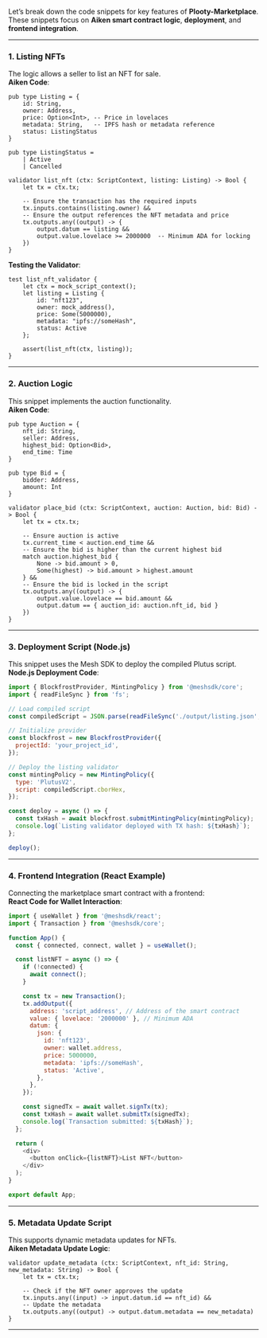 Let’s break down the code snippets for key features of **Plooty-Marketplace**. These snippets focus on **Aiken smart contract logic**, **deployment**, and **frontend integration**.

---

### **1. Listing NFTs**
The logic allows a seller to list an NFT for sale.  
**Aiken Code**:  
```aiken
pub type Listing = {
    id: String,
    owner: Address,
    price: Option<Int>, -- Price in lovelaces
    metadata: String,   -- IPFS hash or metadata reference
    status: ListingStatus
}

pub type ListingStatus =
    | Active
    | Cancelled

validator list_nft (ctx: ScriptContext, listing: Listing) -> Bool {
    let tx = ctx.tx;

    -- Ensure the transaction has the required inputs
    tx.inputs.contains(listing.owner) &&
    -- Ensure the output references the NFT metadata and price
    tx.outputs.any((output) -> {
        output.datum == listing &&
        output.value.lovelace >= 2000000  -- Minimum ADA for locking
    })
}
```

**Testing the Validator**:
```aiken
test list_nft_validator {
    let ctx = mock_script_context();
    let listing = Listing {
        id: "nft123",
        owner: mock_address(),
        price: Some(5000000),
        metadata: "ipfs://someHash",
        status: Active
    };

    assert(list_nft(ctx, listing));
}
```

---

### **2. Auction Logic**
This snippet implements the auction functionality.  
**Aiken Code**:
```aiken
pub type Auction = {
    nft_id: String,
    seller: Address,
    highest_bid: Option<Bid>,
    end_time: Time
}

pub type Bid = {
    bidder: Address,
    amount: Int
}

validator place_bid (ctx: ScriptContext, auction: Auction, bid: Bid) -> Bool {
    let tx = ctx.tx;

    -- Ensure auction is active
    tx.current_time < auction.end_time &&
    -- Ensure the bid is higher than the current highest bid
    match auction.highest_bid {
        None -> bid.amount > 0,
        Some(highest) -> bid.amount > highest.amount
    } &&
    -- Ensure the bid is locked in the script
    tx.outputs.any((output) -> {
        output.value.lovelace == bid.amount &&
        output.datum == { auction_id: auction.nft_id, bid }
    })
}
```

---

### **3. Deployment Script (Node.js)**
This snippet uses the Mesh SDK to deploy the compiled Plutus script.  
**Node.js Deployment Code**:
```javascript
import { BlockfrostProvider, MintingPolicy } from '@meshsdk/core';
import { readFileSync } from 'fs';

// Load compiled script
const compiledScript = JSON.parse(readFileSync('./output/listing.json', 'utf-8'));

// Initialize provider
const blockfrost = new BlockfrostProvider({
  projectId: 'your_project_id',
});

// Deploy the listing validator
const mintingPolicy = new MintingPolicy({
  type: 'PlutusV2',
  script: compiledScript.cborHex,
});

const deploy = async () => {
  const txHash = await blockfrost.submitMintingPolicy(mintingPolicy);
  console.log(`Listing validator deployed with TX hash: ${txHash}`);
};

deploy();
```

---

### **4. Frontend Integration (React Example)**
Connecting the marketplace smart contract with a frontend:  
**React Code for Wallet Interaction**:
```javascript
import { useWallet } from '@meshsdk/react';
import { Transaction } from '@meshsdk/core';

function App() {
  const { connected, connect, wallet } = useWallet();

  const listNFT = async () => {
    if (!connected) {
      await connect();
    }

    const tx = new Transaction();
    tx.addOutput({
      address: 'script_address', // Address of the smart contract
      value: { lovelace: '2000000' }, // Minimum ADA
      datum: {
        json: {
          id: 'nft123',
          owner: wallet.address,
          price: 5000000,
          metadata: 'ipfs://someHash',
          status: 'Active',
        },
      },
    });

    const signedTx = await wallet.signTx(tx);
    const txHash = await wallet.submitTx(signedTx);
    console.log(`Transaction submitted: ${txHash}`);
  };

  return (
    <div>
      <button onClick={listNFT}>List NFT</button>
    </div>
  );
}

export default App;
```

---

### **5. Metadata Update Script**
This supports dynamic metadata updates for NFTs.  
**Aiken Metadata Update Logic**:
```aiken
validator update_metadata (ctx: ScriptContext, nft_id: String, new_metadata: String) -> Bool {
    let tx = ctx.tx;

    -- Check if the NFT owner approves the update
    tx.inputs.any((input) -> input.datum.id == nft_id) &&
    -- Update the metadata
    tx.outputs.any((output) -> output.datum.metadata == new_metadata)
}
```

---
